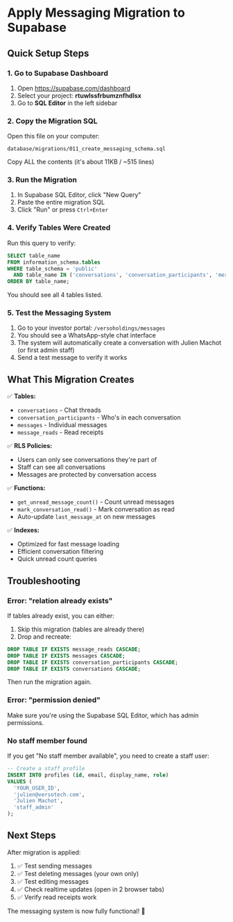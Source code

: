 # Apply Messaging Migration to Supabase

## Quick Setup Steps

### 1. Go to Supabase Dashboard
1. Open https://supabase.com/dashboard
2. Select your project: **rtuwlssfrbumznfhdlsx**
3. Go to **SQL Editor** in the left sidebar

### 2. Copy the Migration SQL
Open this file on your computer:
```
database/migrations/011_create_messaging_schema.sql
```

Copy ALL the contents (it's about 11KB / ~515 lines)

### 3. Run the Migration
1. In Supabase SQL Editor, click "New Query"
2. Paste the entire migration SQL
3. Click "Run" or press `Ctrl+Enter`

### 4. Verify Tables Were Created
Run this query to verify:
```sql
SELECT table_name
FROM information_schema.tables
WHERE table_schema = 'public'
  AND table_name IN ('conversations', 'conversation_participants', 'messages', 'message_reads')
ORDER BY table_name;
```

You should see all 4 tables listed.

### 5. Test the Messaging System
1. Go to your investor portal: `/versoholdings/messages`
2. You should see a WhatsApp-style chat interface
3. The system will automatically create a conversation with Julien Machot (or first admin staff)
4. Send a test message to verify it works

## What This Migration Creates

✅ **Tables:**
- `conversations` - Chat threads
- `conversation_participants` - Who's in each conversation
- `messages` - Individual messages
- `message_reads` - Read receipts

✅ **RLS Policies:**
- Users can only see conversations they're part of
- Staff can see all conversations
- Messages are protected by conversation access

✅ **Functions:**
- `get_unread_message_count()` - Count unread messages
- `mark_conversation_read()` - Mark conversation as read
- Auto-update `last_message_at` on new messages

✅ **Indexes:**
- Optimized for fast message loading
- Efficient conversation filtering
- Quick unread count queries

## Troubleshooting

### Error: "relation already exists"
If tables already exist, you can either:
1. Skip this migration (tables are already there)
2. Drop and recreate:
```sql
DROP TABLE IF EXISTS message_reads CASCADE;
DROP TABLE IF EXISTS messages CASCADE;
DROP TABLE IF EXISTS conversation_participants CASCADE;
DROP TABLE IF EXISTS conversations CASCADE;
```
Then run the migration again.

### Error: "permission denied"
Make sure you're using the Supabase SQL Editor, which has admin permissions.

### No staff member found
If you get "No staff member available", you need to create a staff user:
```sql
-- Create a staff profile
INSERT INTO profiles (id, email, display_name, role)
VALUES (
  'YOUR_USER_ID',
  'julien@versotech.com',
  'Julien Machot',
  'staff_admin'
);
```

## Next Steps

After migration is applied:
1. ✅ Test sending messages
2. ✅ Test deleting messages (your own only)
3. ✅ Test editing messages
4. ✅ Check realtime updates (open in 2 browser tabs)
5. ✅ Verify read receipts work

The messaging system is now fully functional! 🚀
